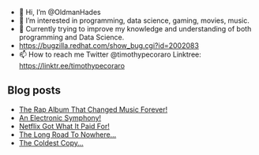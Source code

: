 - 👋 Hi, I’m @OldmanHades
- 👀 I’m interested in programming, data science, gaming, movies, music.
- 🌱 Currently trying to improve my knowledge and understanding of both programming and Data Science.
- https://bugzilla.redhat.com/show_bug.cgi?id=2002083
- 📫 How to reach me Twitter @timothypecoraro
Linktree: https://linktr.ee/timothypecoraro

## Blog posts
<!-- BLOG-POST-LIST:START -->
- [The Rap Album That Changed Music Forever!](https://medium.com/@timothypecoraro/the-rap-album-that-changed-music-forever-a75160e89e31?source=rss-5097f5c9b801------2)
- [An Electronic Symphony!](https://medium.com/@timothypecoraro/an-electronic-symphony-b1ad4e0fafe3?source=rss-5097f5c9b801------2)
- [Netflix Got What It Paid For!](https://medium.com/@timothypecoraro/netflix-got-what-it-paid-for-8e8a9751389b?source=rss-5097f5c9b801------2)
- [The Long Road To Nowhere…](https://medium.com/@timothypecoraro/the-long-road-to-nowhere-880ab1bc4ac1?source=rss-5097f5c9b801------2)
- [The Coldest Copy…](https://medium.com/@timothypecoraro/the-coldest-copy-e9fa83f0c2cc?source=rss-5097f5c9b801------2)
<!-- BLOG-POST-LIST:END -->
